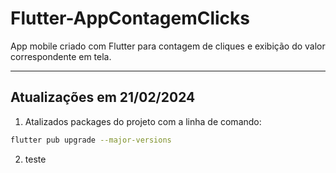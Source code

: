 # Flutter-AppContagemClicks
App mobile criado com Flutter para contagem de cliques e exibição do valor correspondente em tela.

---

## Atualizações em 21/02/2024

1) Atalizados packages do projeto com a linha de comando:

```bash
flutter pub upgrade --major-versions
```

2) teste
